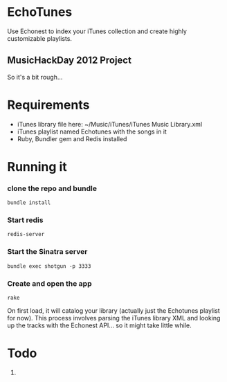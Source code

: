 EchoTunes
=========
Use Echonest to index your iTunes collection and create highly customizable playlists.

MusicHackDay 2012 Project
-------------------------
So it's a bit rough...


Requirements
============
* iTunes library file here: ~/Music/iTunes/iTunes Music Library.xml
* iTunes playlist named Echotunes with the songs in it
* Ruby, Bundler gem and Redis installed


Running it
==========
### clone the repo and bundle
    bundle install
### Start redis
    redis-server
### Start the Sinatra server
    bundle exec shotgun -p 3333
### Create and open the app
    rake

On first load, it will catalog your library (actually just the Echotunes playlist for now).
This process involves parsing the iTunes library XML and looking up the tracks with the Echonest API...
so it might take little while.


Todo
====
1.
